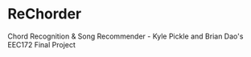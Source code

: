 # ReChorder
 Chord Recognition & Song Recommender - Kyle Pickle and Brian Dao's EEC172 Final Project

